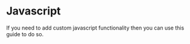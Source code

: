 # Javascript

If you need to add custom javascript functionality then you can use this guide to do so.
